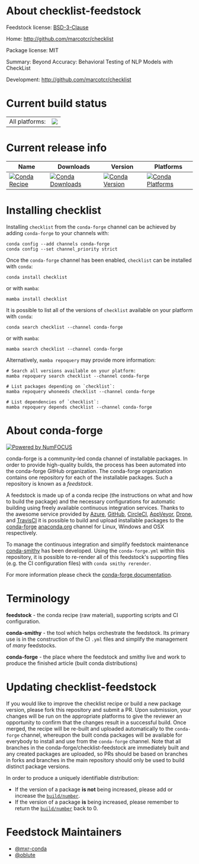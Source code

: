 About checklist-feedstock
=========================

Feedstock license: [BSD-3-Clause](https://github.com/conda-forge/checklist-feedstock/blob/main/LICENSE.txt)

Home: http://github.com/marcotcr/checklist

Package license: MIT

Summary: Beyond Accuracy: Behavioral Testing of NLP Models with CheckList

Development: http://github.com/marcotcr/checklist

Current build status
====================


<table><tr><td>All platforms:</td>
    <td>
      <a href="https://dev.azure.com/conda-forge/feedstock-builds/_build/latest?definitionId=11530&branchName=main">
        <img src="https://dev.azure.com/conda-forge/feedstock-builds/_apis/build/status/checklist-feedstock?branchName=main">
      </a>
    </td>
  </tr>
</table>

Current release info
====================

| Name | Downloads | Version | Platforms |
| --- | --- | --- | --- |
| [![Conda Recipe](https://img.shields.io/badge/recipe-checklist-green.svg)](https://anaconda.org/conda-forge/checklist) | [![Conda Downloads](https://img.shields.io/conda/dn/conda-forge/checklist.svg)](https://anaconda.org/conda-forge/checklist) | [![Conda Version](https://img.shields.io/conda/vn/conda-forge/checklist.svg)](https://anaconda.org/conda-forge/checklist) | [![Conda Platforms](https://img.shields.io/conda/pn/conda-forge/checklist.svg)](https://anaconda.org/conda-forge/checklist) |

Installing checklist
====================

Installing `checklist` from the `conda-forge` channel can be achieved by adding `conda-forge` to your channels with:

```
conda config --add channels conda-forge
conda config --set channel_priority strict
```

Once the `conda-forge` channel has been enabled, `checklist` can be installed with `conda`:

```
conda install checklist
```

or with `mamba`:

```
mamba install checklist
```

It is possible to list all of the versions of `checklist` available on your platform with `conda`:

```
conda search checklist --channel conda-forge
```

or with `mamba`:

```
mamba search checklist --channel conda-forge
```

Alternatively, `mamba repoquery` may provide more information:

```
# Search all versions available on your platform:
mamba repoquery search checklist --channel conda-forge

# List packages depending on `checklist`:
mamba repoquery whoneeds checklist --channel conda-forge

# List dependencies of `checklist`:
mamba repoquery depends checklist --channel conda-forge
```


About conda-forge
=================

[![Powered by
NumFOCUS](https://img.shields.io/badge/powered%20by-NumFOCUS-orange.svg?style=flat&colorA=E1523D&colorB=007D8A)](https://numfocus.org)

conda-forge is a community-led conda channel of installable packages.
In order to provide high-quality builds, the process has been automated into the
conda-forge GitHub organization. The conda-forge organization contains one repository
for each of the installable packages. Such a repository is known as a *feedstock*.

A feedstock is made up of a conda recipe (the instructions on what and how to build
the package) and the necessary configurations for automatic building using freely
available continuous integration services. Thanks to the awesome service provided by
[Azure](https://azure.microsoft.com/en-us/services/devops/), [GitHub](https://github.com/),
[CircleCI](https://circleci.com/), [AppVeyor](https://www.appveyor.com/),
[Drone](https://cloud.drone.io/welcome), and [TravisCI](https://travis-ci.com/)
it is possible to build and upload installable packages to the
[conda-forge](https://anaconda.org/conda-forge) [anaconda.org](https://anaconda.org/)
channel for Linux, Windows and OSX respectively.

To manage the continuous integration and simplify feedstock maintenance
[conda-smithy](https://github.com/conda-forge/conda-smithy) has been developed.
Using the ``conda-forge.yml`` within this repository, it is possible to re-render all of
this feedstock's supporting files (e.g. the CI configuration files) with ``conda smithy rerender``.

For more information please check the [conda-forge documentation](https://conda-forge.org/docs/).

Terminology
===========

**feedstock** - the conda recipe (raw material), supporting scripts and CI configuration.

**conda-smithy** - the tool which helps orchestrate the feedstock.
                   Its primary use is in the construction of the CI ``.yml`` files
                   and simplify the management of *many* feedstocks.

**conda-forge** - the place where the feedstock and smithy live and work to
                  produce the finished article (built conda distributions)


Updating checklist-feedstock
============================

If you would like to improve the checklist recipe or build a new
package version, please fork this repository and submit a PR. Upon submission,
your changes will be run on the appropriate platforms to give the reviewer an
opportunity to confirm that the changes result in a successful build. Once
merged, the recipe will be re-built and uploaded automatically to the
`conda-forge` channel, whereupon the built conda packages will be available for
everybody to install and use from the `conda-forge` channel.
Note that all branches in the conda-forge/checklist-feedstock are
immediately built and any created packages are uploaded, so PRs should be based
on branches in forks and branches in the main repository should only be used to
build distinct package versions.

In order to produce a uniquely identifiable distribution:
 * If the version of a package **is not** being increased, please add or increase
   the [``build/number``](https://docs.conda.io/projects/conda-build/en/latest/resources/define-metadata.html#build-number-and-string).
 * If the version of a package **is** being increased, please remember to return
   the [``build/number``](https://docs.conda.io/projects/conda-build/en/latest/resources/define-metadata.html#build-number-and-string)
   back to 0.

Feedstock Maintainers
=====================

* [@mxr-conda](https://github.com/mxr-conda/)
* [@oblute](https://github.com/oblute/)

